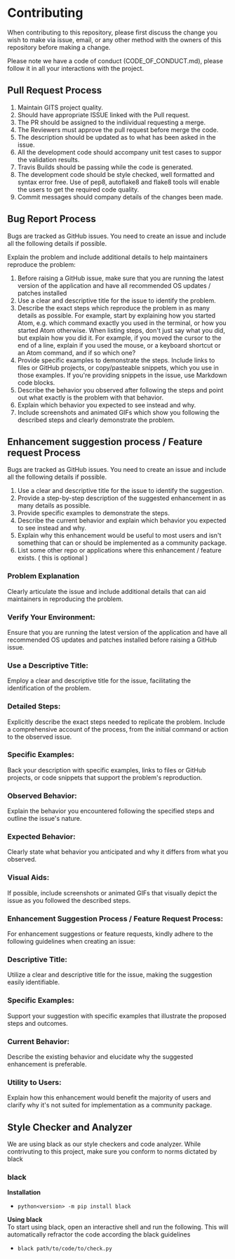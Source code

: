 # Contributing

When contributing to this repository, please first discuss the change you wish to make via issue,
email, or any other method with the owners of this repository before making a change. 

Please note we have a code of conduct (CODE_OF_CONDUCT.md), please follow it in all your interactions with the project.

## Pull Request Process

1. Maintain GITS project quality.
2. Should have appropriate ISSUE linked with the Pull request.
3. The PR should be assigned to the indiividual requesting a merge.
4. The Reviewers must approve the pull request before merge the code.
5. The description should be updated as to what has been asked in the issue.
6. All the development code should accompany unit test cases to suppor the validation results.
7. Travis Builds should be passing while the code is generated.
8. The development code should be style checked, well formatted and syntax error free. Use of pep8, autoflake8 and flake8 tools will enable the users to get the required code quality.
9. Commit messages should company details of the changes been made.

## Bug Report Process

Bugs are tracked as GitHub issues. You need to create an issue and include all the following details if possible.

Explain the problem and include additional details to help maintainers reproduce the problem:

1. Before raising a GitHub issue, make sure that you are running the latest version of the application and have all recommended OS updates / patches installed
2. Use a clear and descriptive title for the issue to identify the problem.
3. Describe the exact steps which reproduce the problem in as many details as possible. For example, start by explaining how you started Atom, e.g. which command exactly you used in the terminal, or how you started Atom otherwise. When listing steps, don't just say what you did, but explain how you did it. For example, if you moved the cursor to the end of a line, explain if you used the mouse, or a keyboard shortcut or an Atom command, and if so which one?
4. Provide specific examples to demonstrate the steps. Include links to files or GitHub projects, or copy/pasteable snippets, which you use in those examples. If you're providing snippets in the issue, use Markdown code blocks.
5. Describe the behavior you observed after following the steps and point out what exactly is the problem with that behavior.
6. Explain which behavior you expected to see instead and why.
7. Include screenshots and animated GIFs which show you following the described steps and clearly demonstrate the problem.


## Enhancement suggestion process / Feature request Process

Bugs are tracked as GitHub issues. You need to create an issue and include all the following details if possible.
1. Use a clear and descriptive title for the issue to identify the suggestion.
2. Provide a step-by-step description of the suggested enhancement in as many details as possible.
3. Provide specific examples to demonstrate the steps.
4. Describe the current behavior and explain which behavior you expected to see instead and why.
5. Explain why this enhancement would be useful to most users and isn't something that can or should be implemented as a community package.
6. List some other repo or applications where this enhancement / feature exists. ( this is optional )

### Problem Explanation
Clearly articulate the issue and include additional details that can aid maintainers in reproducing the problem.

### Verify Your Environment:
Ensure that you are running the latest version of the application and have all recommended OS updates and patches installed before raising a GitHub issue.

### Use a Descriptive Title:
Employ a clear and descriptive title for the issue, facilitating the identification of the problem.

### Detailed Steps:
Explicitly describe the exact steps needed to replicate the problem. Include a comprehensive account of the process, from the initial command or action to the observed issue.

### Specific Examples:
Back your description with specific examples, links to files or GitHub projects, or code snippets that support the problem's reproduction.

### Observed Behavior:
Explain the behavior you encountered following the specified steps and outline the issue's nature.

### Expected Behavior:
Clearly state what behavior you anticipated and why it differs from what you observed.

### Visual Aids:
If possible, include screenshots or animated GIFs that visually depict the issue as you followed the described steps.

### Enhancement Suggestion Process / Feature Request Process:
For enhancement suggestions or feature requests, kindly adhere to the following guidelines when creating an issue:

### Descriptive Title:
Utilize a clear and descriptive title for the issue, making the suggestion easily identifiable.

### Specific Examples:
Support your suggestion with specific examples that illustrate the proposed steps and outcomes.

### Current Behavior:
Describe the existing behavior and elucidate why the suggested enhancement is preferable.

### Utility to Users:
Explain how this enhancement would benefit the majority of users and clarify why it's not suited for implementation as a community package.

## Style Checker and Analyzer
We are using black as our style checkers and code analyzer. While contrivuting to this project, make sure you conform to norms dictated by black

### black
<b>Installation</b>
- `python<version> -m pip install black`

 <b>Using black</b> 
 <br/>To start using black, open an interactive shell and run the following. This will automatically refractor the code according the black guidelines
- `black path/to/code/to/check.py`
